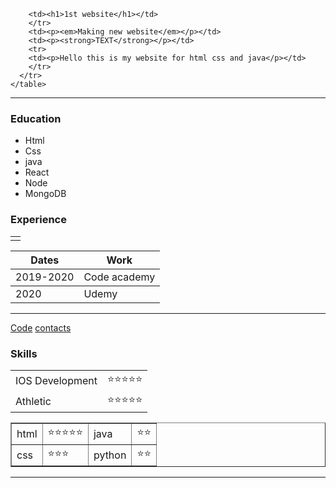 <!DOCTYPE html>
<html>

  <head>
    <meta charset="utf-8">
    <title>★My website★</title>
  </head>

  <body>
    <table>
      <tr>
        <td><img src="https://upload.wikimedia.org/wikipedia/commons/thumb/6/61/HTML5_logo_and_wordmark.svg/120px-HTML5_logo_and_wordmark.svg.png" alt=""></td>
        <tr>

        <td><h1>1st website</h1></td>
        </tr>
        <td><p><em>Making new website</em></p></td>
        <td><p><strong>TEXT</strong></p></td>
        <tr>
        <td><p>Hello this is my website for html css and java</p></td>
        </tr>
      </tr>
    </table>
<hr size="4">
<h3>Education</h3>
<ul>
  <li>Html</li>
  <li>Css</li>
  <li>java</li>
  <li>React</li>
  <li>Node</li>
  <li>MongoDB</li>
</ul>

<h3>Experience</h3>
<table>
  <thead>
    <tr>
      <th>Dates</th>
      <th>Work</th>
    </tr>
  </thead>
  <tbody>
    <tr>
      <td>2019-2020</td>
      <td>Code academy</td>
    </tr>
  </tbody>
  <tfoot>

  </tfoot>

  <tr>
<td>2020</td>
<td>Udemy</td>
  </tr>
</table>

<hr>
<a href="Sites.html">Code</a>
<a href="Contacts.html">contacts</a>

<h3>Skills</h3>
<table cellspacing = 20>
    <tr>
      <td>IOS Development</td>
      <td>⭐⭐⭐⭐⭐</td>
    </tr>
    <tr>
      <td>Athletic</td>
      <td>⭐⭐⭐⭐⭐</td>
    </tr>
  </table>

  <table border = 1 >
  <tr>
    <td>html</td>
    <td>⭐⭐⭐⭐⭐</td>
    <td>java</td>
    <td>⭐⭐</td>
  </tr>

  <tr>
    <td>css</td>
    <td>⭐⭐⭐</td>
    <td>python</td>
    <td>⭐⭐</td>
  </tr>
</table>
<hr>
  </body>

</html>
